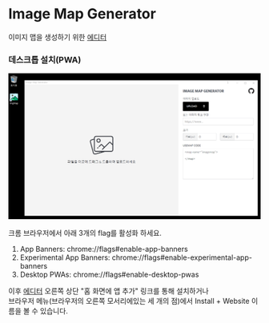 # Image Map Generator

이미지 맵을 생성하기 위한 [에디터](https://imgmap.now.sh/)

### 데스크톱 설치(PWA)

<img src="screenshots/thumb.png" alt=""/>

크롬 브라우저에서 아래 3개의 flag를 활성화 하세요.

1. App Banners: chrome://flags#enable-app-banners
2. Experimental App Banners: chrome://flags#enable-experimental-app-banners
3. Desktop PWAs: chrome://flags#enable-desktop-pwas

이후 [에디터](https://imgmap.now.sh/) 오른쪽 상단 "홈 화면에 앱 추가" 링크를 통해 설치하거나  
브라우저 메뉴(브라우저의 오른쪽 모서리에있는 세 개의 점)에서 Install + Website 이름을 볼 수 있습니다.
